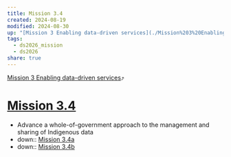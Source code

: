 ```yaml
---
title: Mission 3.4
created: 2024-08-19
modified: 2024-08-30
up: "[Mission 3 Enabling data-driven services](./Mission%203%20Enabling%20data-driven%20services.md)"
tags:
  - ds2026_mission
  - ds2026
share: true
---
```

[Mission 3 Enabling data-driven services](./Mission%203%20Enabling%20data-driven%20services.md)⤴️
# [Mission 3.4](Mission%203.4.md)
- Advance a whole-of-government approach to the management and sharing of Indigenous data
- down:: [Mission 3.4a](./Mission%203.4a.md)
- down:: [Mission 3.4b](./Mission%203.4b.md)
